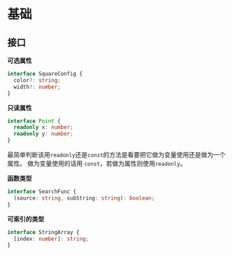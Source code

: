 # 基础

## 接口

**可选属性**

```ts
interface SquareConfig {
  color?: string;
  width?: number;
}
```

**只读属性**

```ts
interface Point {
  readonly x: number;
  readonly y: number;
}
```

最简单判断该用`readonly`还是`const`的方法是看要把它做为变量使用还是做为一个属性。 做为变量使用的话用 `const`，若做为属性则使用`readonly`。

**函数类型**

```ts
interface SearchFunc {
  (source: string, subString: string): boolean;
}
```

**可索引的类型**

```ts
interface StringArray {
  [index: number]: string;
}
```

